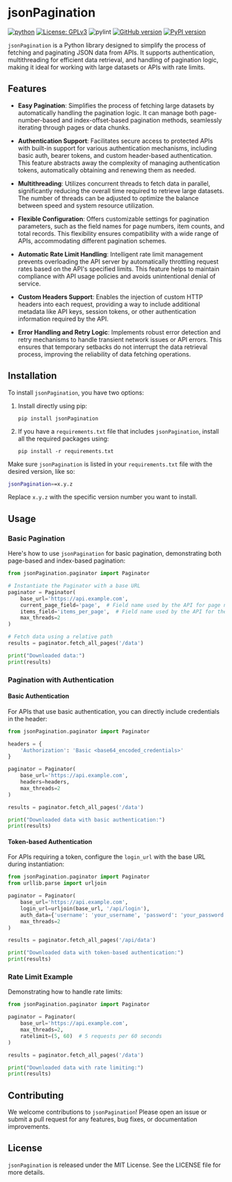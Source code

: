 # jsonPagination 

[![python](https://img.shields.io/badge/Python-3.9-3776AB.svg?style=flat&logo=python&logoColor=white)](https://www.python.org)
[![License: GPLv3](https://img.shields.io/badge/License-GPLv3-blue.svg)](https://www.gnu.org/licenses/gpl-3.0)
![pylint](https://img.shields.io/badge/PyLint-9.73-green?logo=python&logoColor=white)
[![GitHub version](https://badge.fury.io/gh/pl0psec%2FjsonPagination.svg)](https://badge.fury.io/gh/pl0psec%2FjsonPagination)
[![PyPI version](https://badge.fury.io/py/jsonPagination.svg)](https://badge.fury.io/py/jsonPagination)

`jsonPagination` is a Python library designed to simplify the process of fetching and paginating JSON data from APIs. It supports authentication, multithreading for efficient data retrieval, and handling of pagination logic, making it ideal for working with large datasets or APIs with rate limits.

## Features

- **Easy Pagination**: Simplifies the process of fetching large datasets by automatically handling the pagination logic. It can manage both page-number-based and index-offset-based pagination methods, seamlessly iterating through pages or data chunks.

- **Authentication Support**: Facilitates secure access to protected APIs with built-in support for various authentication mechanisms, including basic auth, bearer tokens, and custom header-based authentication. This feature abstracts away the complexity of managing authentication tokens, automatically obtaining and renewing them as needed.

- **Multithreading**: Utilizes concurrent threads to fetch data in parallel, significantly reducing the overall time required to retrieve large datasets. The number of threads can be adjusted to optimize the balance between speed and system resource utilization.

- **Flexible Configuration**: Offers customizable settings for pagination parameters, such as the field names for page numbers, item counts, and total records. This flexibility ensures compatibility with a wide range of APIs, accommodating different pagination schemes.

- **Automatic Rate Limit Handling**: Intelligent rate limit management prevents overloading the API server by automatically throttling request rates based on the API's specified limits. This feature helps to maintain compliance with API usage policies and avoids unintentional denial of service.

- **Custom Headers Support**: Enables the injection of custom HTTP headers into each request, providing a way to include additional metadata like API keys, session tokens, or other authentication information required by the API.

- **Error Handling and Retry Logic**: Implements robust error detection and retry mechanisms to handle transient network issues or API errors. This ensures that temporary setbacks do not interrupt the data retrieval process, improving the reliability of data fetching operations.


## Installation

To install `jsonPagination`, you have two options:

1. Install directly using pip:

    ```
    pip install jsonPagination
    ```

2. If you have a `requirements.txt` file that includes `jsonPagination`, install all the required packages using:

    ```
    pip install -r requirements.txt
    ```

Make sure `jsonPagination` is listed in your `requirements.txt` file with the desired version, like so:

```sh
jsonPagination==x.y.z
```

Replace `x.y.z` with the specific version number you want to install.

## Usage

### Basic Pagination
Here's how to use `jsonPagination` for basic pagination, demonstrating both page-based and index-based pagination:

```python
from jsonPagination.paginator import Paginator

# Instantiate the Paginator with a base URL
paginator = Paginator(
    base_url='https://api.example.com',
    current_page_field='page',  # Field name used by the API for page number
    items_field='items_per_page',  # Field name used by the API for the number of items per page
    max_threads=2
)

# Fetch data using a relative path
results = paginator.fetch_all_pages('/data')

print("Downloaded data:")
print(results)
```

### Pagination with Authentication
#### Basic Authentication
For APIs that use basic authentication, you can directly include credentials in the header:

```python
from jsonPagination.paginator import Paginator

headers = {
    'Authorization': 'Basic <base64_encoded_credentials>'
}

paginator = Paginator(
    base_url='https://api.example.com',
    headers=headers,
    max_threads=2
)

results = paginator.fetch_all_pages('/data')

print("Downloaded data with basic authentication:")
print(results)
```

#### Token-based Authentication
For APIs requiring a token, configure the `login_url` with the base URL during instantiation:

```python
from jsonPagination.paginator import Paginator
from urllib.parse import urljoin

paginator = Paginator(
    base_url='https://api.example.com',
    login_url=urljoin(base_url, '/api/login'),
    auth_data={'username': 'your_username', 'password': 'your_password'},
    max_threads=2
)

results = paginator.fetch_all_pages('/api/data')

print("Downloaded data with token-based authentication:")
print(results)
```

### Rate Limit Example
Demonstrating how to handle rate limits:

```python
from jsonPagination.paginator import Paginator

paginator = Paginator(
    base_url='https://api.example.com',
    max_threads=2,
    ratelimit=(5, 60)  # 5 requests per 60 seconds
)

results = paginator.fetch_all_pages('/data')

print("Downloaded data with rate limiting:")
print(results)
```

## Contributing

We welcome contributions to `jsonPagination`! Please open an issue or submit a pull request for any features, bug fixes, or documentation improvements.

## License

`jsonPagination` is released under the MIT License. See the LICENSE file for more details.
